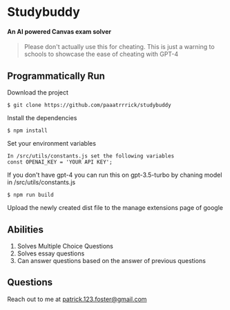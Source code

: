 # Studybuddy


#### An AI powered Canvas exam solver

> Please don't actually use this for cheating. This is just a warning to schools to showcase the ease of cheating with GPT-4


## Programmatically Run

Download the project

```
$ git clone https://github.com/paaatrrrick/studybuddy
```

Install the dependencies

```
$ npm install
```

Set your environment variables
```
In /src/utils/constants.js set the following variables
const OPENAI_KEY = 'YOUR API KEY';
```
If you don't have gpt-4 you can run this on gpt-3.5-turbo by chaning model in /src/utils/constants.js


```
$ npm run build
```



Upload the newly created dist file to the manage extensions page of google

## Abilities

1. Solves Multiple Choice Questions
2. Solves essay questions
3. Can answer questions based on the answer of previous questions


## Questions

Reach out to me at patrick.123.foster@gmail.com


